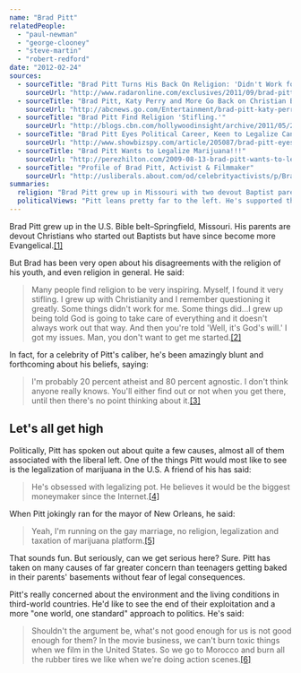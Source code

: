 ```yaml
---
name: "Brad Pitt"
relatedPeople:
  - "paul-newman"
  - "george-clooney"
  - "steve-martin"
  - "robert-redford"
date: "2012-02-24"
sources:
  - sourceTitle: "Brad Pitt Turns His Back On Religion: 'Didn't Work for Me"
    sourceUrl: "http://www.radaronline.com/exclusives/2011/09/brad-pitt-slams-christian-upbringing-religion-didn-t-work-me"
  - sourceTitle: "Brad Pitt, Katy Perry and More Go Back on Christian Beliefs"
    sourceUrl: "http://abcnews.go.com/Entertainment/brad-pitt-katy-perry-back-christian-beliefs/story?id=13620940#.T0fLsIFuDAk"
  - sourceTitle: "Brad Pitt Find Religion 'Stifling.'"
    sourceUrl: "http://blogs.cbn.com/hollywoodinsight/archive/2011/05/20/brad-pitt-finds-religion-stifling.aspx"
  - sourceTitle: "Brad Pitt Eyes Political Career, Keen to Legalize Cannabis!"
    sourceUrl: "http://www.showbizspy.com/article/205087/brad-pitt-eyes-political-career-keen-to-legalize-cannabis.html"
  - sourceTitle: "Brad Pitt Wants to Legalize Marijuana!!!"
    sourceUrl: "http://perezhilton.com/2009-08-13-brad-pitt-wants-to-legalize-marijuana#.T0fRc4FuDAk"
  - sourceTitle: "Profile of Brad Pitt, Activist & Filmmaker"
    sourceUrl: "http://usliberals.about.com/od/celebrityactivists/p/BradPitt.htm"
summaries:
  religion: "Brad Pitt grew up in Missouri with two devout Baptist parents. He even sang in the church choir. But he's since said religion doesn't do it for him. He claims to be 20% atheist and 80% agnostic."
  politicalViews: "Pitt leans pretty far to the left. He's supported the last two Democratic presidential candidates, spoken out about U.S. wars, championed environmental, poverty, and legal marijuana causes."
---
```


Brad Pitt grew up in the U.S. Bible belt–Springfield, Missouri. His parents are devout Christians who started out Baptists but have since become more Evangelical.<a class="source-citation" href="#http%3A%2F%2Fwww.radaronline.com%2Fexclusives%2F2011%2F09%2Fbrad-pitt-slams-christian-upbringing-religion-didn-t-work-me" title="Brad Pitt Turns His Back On Religion: &apos;Didn&apos;t Work for Me">[1]</a>

But Brad has been very open about his disagreements with the religion of his youth, and even religion in general. He said:

>Many people find religion to be very inspiring. Myself, I found it very stifling. I grew up with Christianity and I remember questioning it greatly. Some things didn't work for me. Some things did…I grew up being told God is going to take care of everything and it doesn't always work out that way. And then you're told 'Well, it's God's will.' I got my issues. Man, you don't want to get me started.<a class="source-citation" href="#http%3A%2F%2Fabcnews.go.com%2FEntertainment%2Fbrad-pitt-katy-perry-back-christian-beliefs%2Fstory%3Fid%3D13620940%23.T0fLsIFuDAk" title="Brad Pitt, Katy Perry and More Go Back on Christian Beliefs">[2]</a>

In fact, for a celebrity of Pitt's caliber, he's been amazingly blunt and forthcoming about his beliefs, saying:

>I'm probably 20 percent atheist and 80 percent agnostic. I don't think anyone really knows. You'll either find out or not when you get there, until then there's no point thinking about it.<a class="source-citation" href="#http%3A%2F%2Fblogs.cbn.com%2Fhollywoodinsight%2Farchive%2F2011%2F05%2F20%2Fbrad-pitt-finds-religion-stifling.aspx" title="Brad Pitt Find Religion &apos;Stifling.&apos;">[3]</a>

## Let's all get high

Politically, Pitt has spoken out about quite a few causes, almost all of them associated with the liberal left. One of the things Pitt would most like to see is the legalization of marijuana in the U.S. A friend of his has said:

>He's obsessed with legalizing pot. He believes it would be the biggest moneymaker since the Internet.<a class="source-citation" href="#http%3A%2F%2Fwww.showbizspy.com%2Farticle%2F205087%2Fbrad-pitt-eyes-political-career-keen-to-legalize-cannabis.html" title="Brad Pitt Eyes Political Career, Keen to Legalize Cannabis!">[4]</a>

When Pitt jokingly ran for the mayor of New Orleans, he said:

>Yeah, I'm running on the gay marriage, no religion, legalization and taxation of marijuana platform.<a class="source-citation" href="#http%3A%2F%2Fperezhilton.com%2F2009-08-13-brad-pitt-wants-to-legalize-marijuana%23.T0fRc4FuDAk" title="Brad Pitt Wants to Legalize Marijuana!!!">[5]</a>

That sounds fun. But seriously, can we get serious here? Sure. Pitt has taken on many causes of far greater concern than teenagers getting baked in their parents' basements without fear of legal consequences.

Pitt's really concerned about the environment and the living conditions in third-world countries. He'd like to see the end of their exploitation and a more "one world, one standard" approach to politics. He's said:

>Shouldn't the argument be, what's not good enough for us is not good enough for them? In the movie business, we can't burn toxic things when we film in the United States. So we go to Morocco and burn all the rubber tires we like when we're doing action scenes.<a class="source-citation" href="#http%3A%2F%2Fusliberals.about.com%2Fod%2Fcelebrityactivists%2Fp%2FBradPitt.htm" title="Profile of Brad Pitt, Activist &amp; Filmmaker">[6]</a>